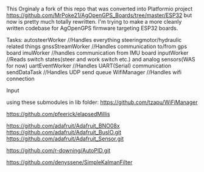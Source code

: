This Orginaly a fork of this repo that was converted into Platformio project
https://github.com/MrPoke21/AgOpenGPS_Boards/tree/master/ESP32 but now is pretty much totally rewritten. I'm trying to make a more cleanly written codebase for AgOpenGPS firmware targeting ESP32 boards. 

Tasks:
autosteerWorker     //Handles everything steeringmotor/hydraulic related things
gnssStreamWorker    //Handles communication to/from gps board
imuWorker           //handles communication from IMU board
inputWorker         //Reads switch states(steer and work switch etc.) and analog sensors(WAS for now)
uartEventWorker     //Handles UART(Serial) communication
sendDataTask        //Handles UDP send queue 
WifiManager         //Handles wifi connection 





Input


using these submodules in lib folder:
https://github.com/tzapu/WiFiManager

https://github.com/pfeerick/elapsedMillis

https://github.com/adafruit/Adafruit_BNO08x
https://github.com/adafruit/Adafruit_BusIO.git
https://github.com/adafruit/Adafruit_Sensor.git

https://github.com/r-downing/AutoPID.git

https://github.com/denyssene/SimpleKalmanFilter
